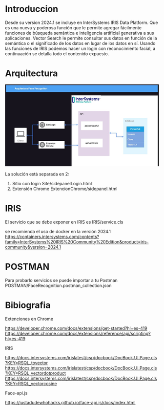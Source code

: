 # Introduccion
Desde su version 2024.1 se incluye en InterSystems IRIS Data Platform. Que es una nueva y poderosa función que le permite agregar fácilmente funciones de búsqueda semántica e inteligencia artificial generativa a sus aplicaciones. Vector Search le permite consultar sus datos en función de la semántica o el significado de los datos en lugar de los datos en sí. Usando las funciones de IRIS podemos hacer un login con reconocimiento facial, a continuación se detalla todo el contenido expuesto.

# Arquitectura

<img src="Arquitectura FaceRecognition.jpg" width="1024" />

La solución está separada en 2:

1. Sitio con login Site/sidepanelLogin.html
2. Extensión Chrome ExtencionChrome/sidepanel.html

# IRIS
El servicio que se debe exponer en IRIS es IRIS/service.cls

se recomienda el uso de docker en la versión 2024.1 
https://containers.intersystems.com/contents?family=InterSystems%20IRIS%20Community%20Edition&product=iris-community&version=2024.1

# POSTMAN
Para probarlo servicios se puede importar a tu Postman POSTMAN/FaceRecognition.postman_collection.json

# Bibiografia
Extenciones en Chrome 

https://developer.chrome.com/docs/extensions/get-started?hl=es-419
https://developer.chrome.com/docs/extensions/reference/api/scripting?hl=es-419

IRIS

https://docs.intersystems.com/irislatest/csp/docbook/DocBook.UI.Page.cls?KEY=RSQL_tovector
https://docs.intersystems.com/irislatest/csp/docbook/DocBook.UI.Page.cls?KEY=RSQL_vectordotproduct
https://docs.intersystems.com/irislatest/csp/docbook/DocBook.UI.Page.cls?KEY=RSQL_vectorcosine

Face-api.js

https://justadudewhohacks.github.io/face-api.js/docs/index.html
